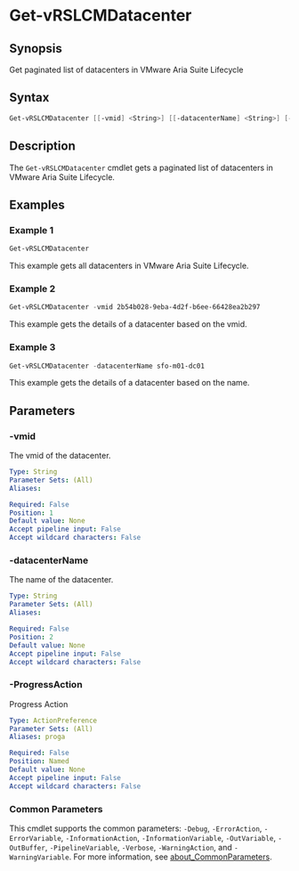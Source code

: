 # Get-vRSLCMDatacenter

## Synopsis

Get paginated list of datacenters in VMware Aria Suite Lifecycle

## Syntax

```powershell
Get-vRSLCMDatacenter [[-vmid] <String>] [[-datacenterName] <String>] [-ProgressAction <ActionPreference>] [<CommonParameters>]
```

## Description

The `Get-vRSLCMDatacenter` cmdlet gets a paginated list of datacenters in VMware Aria Suite Lifecycle.

## Examples

### Example 1

```powershell
Get-vRSLCMDatacenter
```

This example gets all datacenters in VMware Aria Suite Lifecycle.

### Example 2

```powershell
Get-vRSLCMDatacenter -vmid 2b54b028-9eba-4d2f-b6ee-66428ea2b297
```

This example gets the details of a datacenter based on the vmid.

### Example 3

```powershell
Get-vRSLCMDatacenter -datacenterName sfo-m01-dc01
```

This example gets the details of a datacenter based on the name.

## Parameters

### -vmid

The vmid of the datacenter.

```yaml
Type: String
Parameter Sets: (All)
Aliases:

Required: False
Position: 1
Default value: None
Accept pipeline input: False
Accept wildcard characters: False
```

### -datacenterName

The name of the datacenter.

```yaml
Type: String
Parameter Sets: (All)
Aliases:

Required: False
Position: 2
Default value: None
Accept pipeline input: False
Accept wildcard characters: False
```

### -ProgressAction

Progress Action

```yaml
Type: ActionPreference
Parameter Sets: (All)
Aliases: proga

Required: False
Position: Named
Default value: None
Accept pipeline input: False
Accept wildcard characters: False
```

### Common Parameters

This cmdlet supports the common parameters: `-Debug`, `-ErrorAction`, `-ErrorVariable`, `-InformationAction`, `-InformationVariable`, `-OutVariable`, `-OutBuffer`, `-PipelineVariable`, `-Verbose`, `-WarningAction`, and `-WarningVariable`. For more information, see [about_CommonParameters](http://go.microsoft.com/fwlink/?LinkID=113216).
